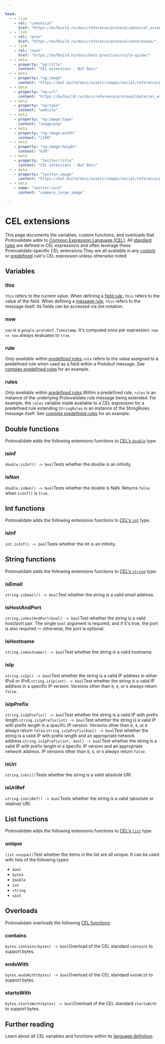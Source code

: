 ```yaml
---

head:
  - - link
    - rel: "canonical"
      href: "https://bufbuild.ru/docs/reference/protovalidate/cel_extensions/"
  - - link
    - rel: "prev"
      href: "https://bufbuild.ru/docs/reference/protovalidate/enums/"
  - - link
    - rel: "next"
      href: "https://bufbuild.ru/docs/best-practices/style-guide/"
  - - meta
    - property: "og:title"
      content: "CEL extensions - Buf Docs"
  - - meta
    - property: "og:image"
      content: "https://buf.build/docs/assets/images/social/reference/protovalidate/cel_extensions.png"
  - - meta
    - property: "og:url"
      content: "https://bufbuild.ru/docs/reference/protovalidate/cel_extensions/"
  - - meta
    - property: "og:type"
      content: "website"
  - - meta
    - property: "og:image:type"
      content: "image/png"
  - - meta
    - property: "og:image:width"
      content: "1200"
  - - meta
    - property: "og:image:height"
      content: "630"
  - - meta
    - property: "twitter:title"
      content: "CEL extensions - Buf Docs"
  - - meta
    - property: "twitter:image"
      content: "https://buf.build/docs/assets/images/social/reference/protovalidate/cel_extensions.png"
  - - meta
    - name: "twitter:card"
      content: "summary_large_image"

---
```


# CEL extensions

This page documents the variables, custom functions, and overloads that Protovalidate adds to [Common Expression Language (CEL)](https://cel.dev). All [standard rules](../../../protovalidate/schemas/standard-rules/) are defined in CEL expressions and often leverage these Protovalidate-specific CEL extensions.They are all available in any [custom](../../../protovalidate/schemas/custom-rules/) or [predefined](../../../protovalidate/schemas/predefined-rules/) rule's CEL expression unless otherwise noted.

## Variables

### this

`this` refers to the current value. When defining a [field rule](../../../protovalidate/schemas/custom-rules/#field-rules), `this` refers to the value of the field. When defining a [message rule](../../../protovalidate/schemas/custom-rules/#message-rules), `this` refers to the message itself. Its fields can be accessed via dot notation.

### now

`now` is a `google.protobuf.Timestamp`. It's computed once per expression: `now == now` always evaluates to `true`.

### rule

_Only available within [predefined rules](../../../protovalidate/schemas/predefined-rules/)_.`rule` refers to the value assigned to a predefined rule when used as a field within a Protobuf message. See [complex predefined rules](../../../protovalidate/schemas/predefined-rules/#define-complex-predefined-rules) for an example.

### rules

_Only available within [predefined rules](../../../protovalidate/schemas/predefined-rules/)_.Within a predefined rule, `rules` is an instance of the underlying Protovalidate rule message being extended. For example, the `rules` variable made available to a CEL expression for a predefined rule extending `StringRules` is an instance of the StringRules message itself. See [complex predefined rules](../../../protovalidate/schemas/predefined-rules/#define-complex-predefined-rules) for an example.

## Double functions

Protovalidate adds the following extensions functions to [CEL's `double`](https://github.com/google/cel-spec/blob/master/doc/langdef.md#numeric-values) type.

### isInf

`double.isInf() -> bool`Tests whether the double is an infinity.

### isNan

`double.isNan() -> bool`Tests whether the double is NaN. Returns `false` when `isInf()` is `true`.

## Int functions

Protovalidate adds the following extensions functions to [CEL's `int`](https://github.com/google/cel-spec/blob/master/doc/langdef.md#numeric-values) type.

### isInf

`int.isInf() -> bool`Tests whether the int is an infinity.

## String functions

Protovalidate adds the following extensions functions to [CEL's `string`](https://github.com/google/cel-spec/blob/master/doc/langdef.md#string-and-bytes-values) type.

### isEmail

`string.isEmail() -> bool`Test whether the string is a valid email address.

### isHostAndPort

`string.isHostAndPort(bool) -> bool`Test whether the string is a valid host/port pair. The single `bool` argument is required, and if it's true, the port is also required — otherwise, the port is optional.

### isHostname

`string.isHostname() -> bool`Test whether the string is a valid hostname.

### isIp

`string.isIp() -> bool`Test whether the string is a valid IP address in either IPv4 or IPv6.`string.isIp(int) -> bool`Test whether the string is a valid IP address in a specific IP version. Versions other than `0`, `4`, or `6` always return `false`.

### isIpPrefix

`string.isIpPrefix() -> bool`Test whether the string is a valid IP with prefix length.`string.isIpPrefix(int) -> bool`Test whether the string is a valid IP with prefix length in a specific IP version. Versions other than `0`, `4`, or `6` always return `false`.`string.isIpPrefix(bool) -> bool`Test whether the string is a valid IP with prefix length and an appropriate network address.`string.isIpPrefix(int, bool) -> bool`Test whether the string is a valid IP with prefix length in a specific IP version and an appropriate network address. IP versions other than `0`, `4`, or `6` always return `false`.

### isUri

`string.isUri()`Tests whether the string is a valid absolute URI.

### isUriRef

`string.isUriRef() -> bool`Tests whether the string is a valid (absolute or relative) URI.

## List functions

Protovalidate adds the following extensions functions to [CEL's `list`](https://github.com/google/cel-spec/blob/master/doc/langdef.md#aggregate-values) type.

### unique

`list.unique()`Test whether the items in the list are all unique. It can be used with lists of the following types:

- `bool`
- `bytes`
- `double`
- `int`
- `string`
- `uint`

## Overloads

Protovalidate overloads the following [CEL functions](https://github.com/google/cel-spec/blob/master/doc/langdef.md#functions):

### contains

`bytes.contains(bytes) -> bool`Overload of the CEL standard `contains` to support bytes.

### endsWith

`bytes.endsWith(bytes) -> bool`Overload of the CEL standard `endsWith` to support bytes.

### startsWith

`bytes.startsWith(bytes) -> bool`Overload of the CEL standard `startsWith` to support bytes.

## Further reading

Learn about all CEL variables and functions within its [language definition](https://github.com/google/cel-spec/blob/master/doc/langdef.md).
